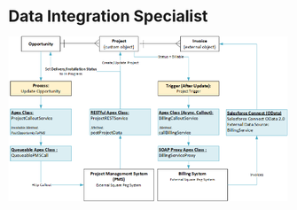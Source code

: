 # Data Integration Specialist

![Data Integration Specialist](./DataIntegrationSpecialist_ERD.png)

